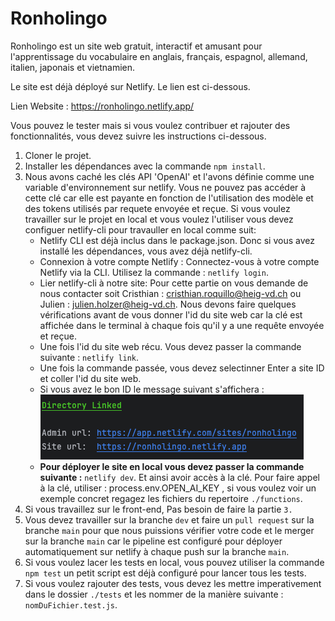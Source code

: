 # Ronholingo

Ronholingo est un site web gratuit, interactif et amusant pour l'apprentissage du vocabulaire en anglais, français, espagnol, allemand, italien, japonais et vietnamien.

Le site est déjà déployé sur Netlify. Le lien est ci-dessous.

Lien Website : https://ronholingo.netlify.app/

Vous pouvez le tester mais si vous voulez contribuer et rajouter des fonctionnalités, vous devez suivre les instructions ci-dessous.
1. Cloner le projet.
2. Installer les dépendances avec la commande `npm install`.
3. Nous avons caché les clés API 'OpenAI' et l'avons définie comme une variable d'environnement sur netlify. Vous ne pouvez pas accéder à cette clé car elle est payante en fonction 
de l'utilisation des modèle et des tokens utilisés par requete envoyée et reçue. Si vous voulez travailler sur le projet en local et vous voulez l'utiliser vous devez configuer netlify-cli pour travauller en local
comme suit:  
    - Netlify CLI est déjà inclus dans le package.json. Donc si vous avez installé les dépendances, vous avez déjà netlify-cli.
    - Connexion à votre compte Netlify : Connectez-vous à votre compte Netlify via la CLI. Utilisez la commande : `netlify login`.
    - Lier netlify-cli à notre site: Pour cette partie on vous demande de nous contacter soit Cristhian : cristhian.roquillo@heig-vd.ch ou Julien : julien.holzer@heig-vd.ch. Nous devons
    faire quelques vérifications avant de vous donner l'id du site web car la clé est affichée dans le terminal à chaque fois qu'il y a une requête envoyée et reçue.
    - Une fois l'id du site web récu. Vous devez passer la commande suivante : `netlify link`.
    - Une fois la commande passée, vous devez selectinner Enter a site ID et coller l'id du site web.
    - Si vous avez le bon ID le message suivant s'affichera :  
   ![Linked to site](./src/images/netlify-link.png)
    - **Pour déployer le site en local vous devez passer la commande suivante :** `netlify dev`. Et ainsi avoir accès à la clé. Pour faire appel à la clé, utiliser : process.env.OPEN_AI_KEY
   , si vous voulez voir un exemple concret regagez les fichiers du repertoire `./functions`.
4. Si vous travaillez sur le front-end, Pas besoin de faire la partie `3.`
5. Vous devez travailler sur la branche `dev` et faire un `pull request` sur la branche `main` pour que nous puissions vérifier votre code et le merger sur la branche `main` car le pipeline est configuré pour déployer automatiquement sur netlify à chaque push sur la branche `main`.
6. Si vous voulez lacer les tests en local, vous pouvez utiliser la commande `npm test` un petit script est déjà configuré pour lancer tous les tests.
7. Si vous voulez rajouter des tests, vous devez les mettre imperativement dans le dossier `./tests` et les nommer de la manière suivante : `nomDuFichier.test.js`.